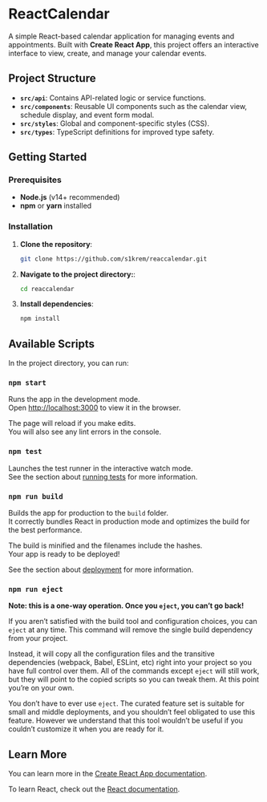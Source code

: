 # ReactCalendar

A simple React-based calendar application for managing events and appointments. Built with **Create React App**, this project offers an interactive interface to view, create, and manage your calendar events.

## Project Structure
- **`src/api`**: Contains API-related logic or service functions.
- **`src/components`**: Reusable UI components such as the calendar view, schedule display, and event form modal.
- **`src/styles`**: Global and component-specific styles (CSS).
- **`src/types`**: TypeScript definitions for improved type safety.

## Getting Started

### Prerequisites
- **Node.js** (v14+ recommended)
- **npm** or **yarn** installed

### Installation
1. **Clone the repository**:
   ```bash
   git clone https://github.com/s1krem/reaccalendar.git

2. **Navigate to the project directory:**:
    ```bash
    cd reaccalendar

3. **Install dependencies**:
    ```bash
    npm install


## Available Scripts

In the project directory, you can run:

### `npm start`

Runs the app in the development mode.\
Open [http://localhost:3000](http://localhost:3000) to view it in the browser.

The page will reload if you make edits.\
You will also see any lint errors in the console.

### `npm test`

Launches the test runner in the interactive watch mode.\
See the section about [running tests](https://facebook.github.io/create-react-app/docs/running-tests) for more information.

### `npm run build`

Builds the app for production to the `build` folder.\
It correctly bundles React in production mode and optimizes the build for the best performance.

The build is minified and the filenames include the hashes.\
Your app is ready to be deployed!

See the section about [deployment](https://facebook.github.io/create-react-app/docs/deployment) for more information.

### `npm run eject`

**Note: this is a one-way operation. Once you `eject`, you can’t go back!**

If you aren’t satisfied with the build tool and configuration choices, you can `eject` at any time. This command will remove the single build dependency from your project.

Instead, it will copy all the configuration files and the transitive dependencies (webpack, Babel, ESLint, etc) right into your project so you have full control over them. All of the commands except `eject` will still work, but they will point to the copied scripts so you can tweak them. At this point you’re on your own.

You don’t have to ever use `eject`. The curated feature set is suitable for small and middle deployments, and you shouldn’t feel obligated to use this feature. However we understand that this tool wouldn’t be useful if you couldn’t customize it when you are ready for it.

## Learn More

You can learn more in the [Create React App documentation](https://facebook.github.io/create-react-app/docs/getting-started).

To learn React, check out the [React documentation](https://reactjs.org/).
